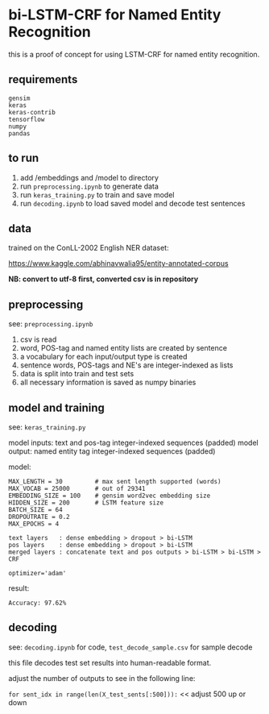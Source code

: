 # bi-LSTM-CRF for Named Entity Recognition

this is a proof of concept for using LSTM-CRF for named entity recognition.

## requirements
```
gensim
keras
keras-contrib
tensorflow
numpy
pandas
```

## to run

1. add /embeddings and /model to directory
2. run `preprocessing.ipynb` to generate data
3. run `keras_training.py` to train and save model
4. run `decoding.ipynb` to load saved model and decode test sentences

## data

trained on the ConLL-2002 English NER dataset:

https://www.kaggle.com/abhinavwalia95/entity-annotated-corpus

**NB: convert to utf-8 first, converted csv is in repository**

## preprocessing

see: `preprocessing.ipynb`

1. csv is read
2. word, POS-tag and named entity lists are created by sentence
3. a vocabulary for each input/output type is created
4. sentence words, POS-tags and NE's are integer-indexed as lists
5. data is split into train and test sets
6. all necessary information is saved as numpy binaries

## model and training

see: `keras_training.py`

model inputs: text and pos-tag integer-indexed sequences (padded)
model output: named entity tag integer-indexed sequences (padded)

model:
```
MAX_LENGTH = 30			# max sent length supported (words)
MAX_VOCAB = 25000 		# out of 29341
EMBEDDING_SIZE = 100	# gensim word2vec embedding size
HIDDEN_SIZE = 200		# LSTM feature size
BATCH_SIZE = 64
DROPOUTRATE = 0.2
MAX_EPOCHS = 4

text layers   : dense embedding > dropout > bi-LSTM
pos layers    : dense embedding > dropout > bi-LSTM
merged layers : concatenate text and pos outputs > bi-LSTM > bi-LSTM > CRF

optimizer='adam'
```

result:

`Accuracy: 97.62% `

## decoding

see: `decoding.ipynb` for code, `test_decode_sample.csv` for sample decode

this file decodes test set results into human-readable format.

adjust the number of outputs to see in the following line:

`for sent_idx in range(len(X_test_sents[:500])):` << adjust 500 up or down
